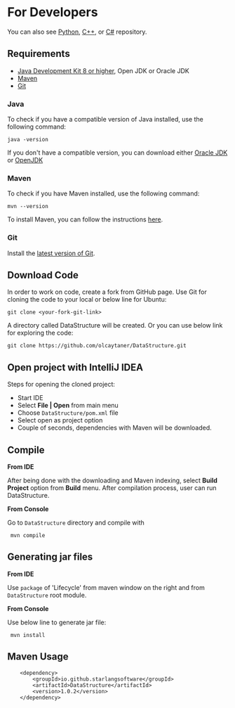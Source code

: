 For Developers
============
You can also see [Python](https://github.com/olcaytaner/DataStructure-Py), [C++](https://github.com/olcaytaner/DataStructure-CPP), or [C#](https://github.com/olcaytaner/DataStructure-CS) repository.

## Requirements

* [Java Development Kit 8 or higher](#java), Open JDK or Oracle JDK
* [Maven](#maven)
* [Git](#git)

### Java 

To check if you have a compatible version of Java installed, use the following command:

    java -version
    
If you don't have a compatible version, you can download either [Oracle JDK](https://www.oracle.com/technetwork/java/javase/downloads/jdk8-downloads-2133151.html) or [OpenJDK](https://openjdk.java.net/install/)    

### Maven
To check if you have Maven installed, use the following command:

    mvn --version
    
To install Maven, you can follow the instructions [here](https://maven.apache.org/install.html).      

### Git

Install the [latest version of Git](https://git-scm.com/book/en/v2/Getting-Started-Installing-Git).

## Download Code

In order to work on code, create a fork from GitHub page. 
Use Git for cloning the code to your local or below line for Ubuntu:

	git clone <your-fork-git-link>

A directory called DataStructure will be created. Or you can use below link for exploring the code:

	git clone https://github.com/olcaytaner/DataStructure.git

## Open project with IntelliJ IDEA

Steps for opening the cloned project:

* Start IDE
* Select **File | Open** from main menu
* Choose `DataStructure/pom.xml` file
* Select open as project option
* Couple of seconds, dependencies with Maven will be downloaded. 


## Compile

**From IDE**

After being done with the downloading and Maven indexing, select **Build Project** option from **Build** menu. After compilation process, user can run DataStructure.

**From Console**

Go to `DataStructure` directory and compile with 

     mvn compile 

## Generating jar files

**From IDE**

Use `package` of 'Lifecycle' from maven window on the right and from `DataStructure` root module.

**From Console**

Use below line to generate jar file:

     mvn install

## Maven Usage

        <dependency>
            <groupId>io.github.starlangsoftware</groupId>
            <artifactId>DataStructure</artifactId>
            <version>1.0.2</version>
        </dependency>
